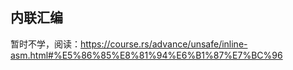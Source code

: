 ## 内联汇编

暂时不学，阅读：https://course.rs/advance/unsafe/inline-asm.html#%E5%86%85%E8%81%94%E6%B1%87%E7%BC%96

